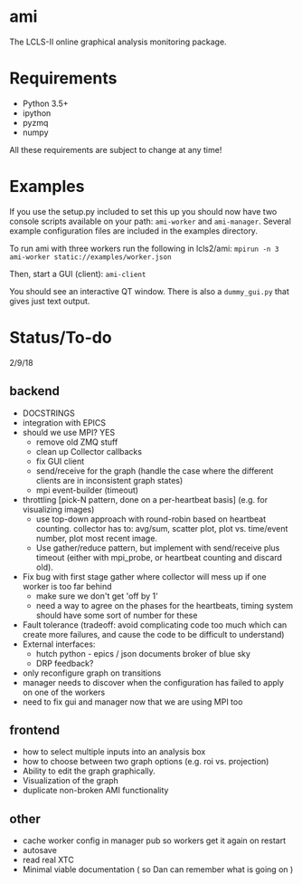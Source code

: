 # ami
The LCLS-II online graphical analysis monitoring package.

# Requirements
* Python 3.5+
* ipython
* pyzmq
* numpy

All these requirements are subject to change at any time!

# Examples
If you use the setup.py included to set this up you should now have two console
scripts available on your path: `ami-worker` and `ami-manager`. Several example
configuration files are included in the examples directory.

To run ami with three workers run the following in lcls2/ami:
```mpirun -n 3 ami-worker static://examples/worker.json```

Then, start a GUI (client):
```ami-client```

You should see an interactive QT window. There is also a `dummy_gui.py` that gives just text output.

# Status/To-do

2/9/18

backend
-------
* DOCSTRINGS
* integration with EPICS
* should we use MPI? YES
    - remove old ZMQ stuff
    - clean up Collector callbacks
    - fix GUI client
    - send/receive for the graph (handle the case where the different clients are in inconsistent graph states)
    - mpi event-builder (timeout)
* throttling [pick-N pattern, done on a per-heartbeat basis] (e.g. for visualizing images)
    - use top-down approach with round-robin based on heartbeat counting.  collector has to: avg/sum, scatter plot, plot vs. time/event number, plot most recent image.  
    - Use gather/reduce pattern, but implement with send/receive plus timeout (either with mpi_probe, or heartbeat counting and discard old). 
* Fix bug with first stage gather where collector will mess up if one worker is too far behind
    - make sure we don't get 'off by 1'
    - need a way to agree on the phases for the heartbeats, timing system should have some sort of number for these
* Fault tolerance (tradeoff: avoid complicating code too much which can create more failures, and cause the code to be difficult to understand)
* External interfaces:
    - hutch python - epics / json documents broker of blue sky
    - DRP feedback?
* only reconfigure graph on transitions
* manager needs to discover when the configuration has failed to apply on one of the workers
* need to fix gui and manager now that we are using MPI too
    
    
frontend
--------
* how to select multiple inputs into an analysis box
* how to choose between two graph options (e.g. roi vs. projection)
* Ability to edit the graph graphically.
* Visualization of the graph
* duplicate non-broken AMI functionality


other
-----
* cache worker config in manager pub so workers get it again on restart
* autosave
* read real XTC
* Minimal viable documentation ( so Dan can remember what is going on )

